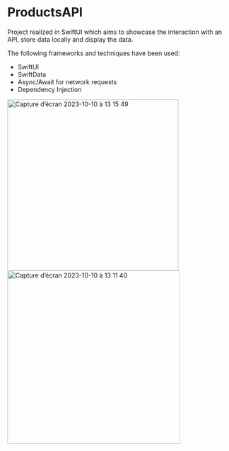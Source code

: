 # ProductsAPI

Project realized in SwiftUI which aims to showcase the interaction with an API, store data locally and display the data.

The following frameworks and techniques have been used:

  * SwiftUI
  * SwiftData
  * Async/Await for network requests
  * Dependency Injection


<img width="387" alt="Capture d’écran 2023-10-10 à 13 15 49" src="https://github.com/samini15/ProductsAPI/assets/27858103/0a9225f4-1a91-45a9-873c-617d17ecf2e0">

<img width="391" alt="Capture d’écran 2023-10-10 à 13 11 40" src="https://github.com/samini15/ProductsAPI/assets/27858103/11d26edf-d969-4716-93b4-61cf81c64591">

